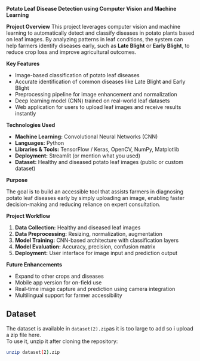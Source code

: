 
**Potato Leaf Disease Detection using Computer Vision and Machine Learning**

**Project Overview**
This project leverages computer vision and machine learning to automatically detect and classify diseases in potato plants based on leaf images. By analyzing patterns in leaf conditions, the system can help farmers identify diseases early, such as **Late Blight** or **Early Blight**, to reduce crop loss and improve agricultural outcomes.

**Key Features**

* Image-based classification of potato leaf diseases
* Accurate identification of common diseases like Late Blight and Early Blight
* Preprocessing pipeline for image enhancement and normalization
* Deep learning model (CNN) trained on real-world leaf datasets
* Web application for users to upload leaf images and receive results instantly

**Technologies Used**

* **Machine Learning:** Convolutional Neural Networks (CNN)
* **Languages:** Python
* **Libraries & Tools:** TensorFlow / Keras, OpenCV, NumPy, Matplotlib
* **Deployment:**  Streamlit (or mention what you used)
* **Dataset:** Healthy and diseased potato leaf images (public or custom dataset)

**Purpose**

The goal is to build an accessible tool that assists farmers in diagnosing potato leaf diseases early by simply uploading an image, enabling faster decision-making and reducing reliance on expert consultation.

**Project Workflow**

1. **Data Collection:** Healthy and diseased leaf images
2. **Data Preprocessing:** Resizing, normalization, augmentation
3. **Model Training:** CNN-based architecture with classification layers
4. **Model Evaluation:** Accuracy, precision, confusion matrix
5. **Deployment:** User interface for image input and prediction output

**Future Enhancements**

* Expand to other crops and diseases
* Mobile app version for on-field use
* Real-time image capture and prediction using camera integration
* Multilingual support for farmer accessibility
## Dataset

The dataset is available in `dataset(2).zip`as it is too large to add so i upload a zip file here.  
To use it, unzip it after cloning the repository:

```bash
unzip dataset(2).zip


